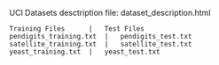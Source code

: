 UCI Datasets
	desctription file: dataset_description.html
	
	Training Files		|	Test Files
	pendigits_training.txt	|	pendigits_test.txt
	satellite_training.txt	|	satellite_test.txt
	yeast_training.txt	|	yeast_test.txt